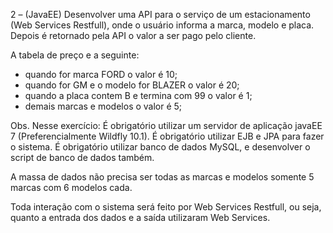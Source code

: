 2 – (JavaEE) 
Desenvolver uma API para o serviço de um estacionamento (Web Services Restfull), 
onde o usuário informa a marca, modelo e placa. 
Depois é retornado pela API o valor a ser pago pelo cliente.

A tabela de preço e a seguinte: 
 - quando for marca FORD o valor é 10;
 - quando for GM e o modelo for BLAZER o valor é 20;
 - quando a placa contem B e termina com 99 o valor é 1;
 - demais marcas e modelos o valor é 5;

Obs. Nesse exercício: 
É obrigatório utilizar um servidor de aplicação javaEE 7 (Preferencialmente Wildfly 10.1).
É obrigatório utilizar EJB e JPA para fazer o sistema.
É obrigatório utilizar banco de dados MySQL, e desenvolver o script de banco de dados também.

A massa de dados não precisa ser todas as marcas e modelos somente 5 marcas com 6 modelos cada.

Toda interação com o sistema será feito por Web Services Restfull, ou seja, 
quanto a entrada dos dados e a saída utilizaram Web Services.



